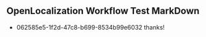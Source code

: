 ## OpenLocalization Workflow Test MarkDown
* 062585e5-1f2d-47c8-b699-8534b99e6032 thanks!

<!--HONumber=Jul16_HO3-->


